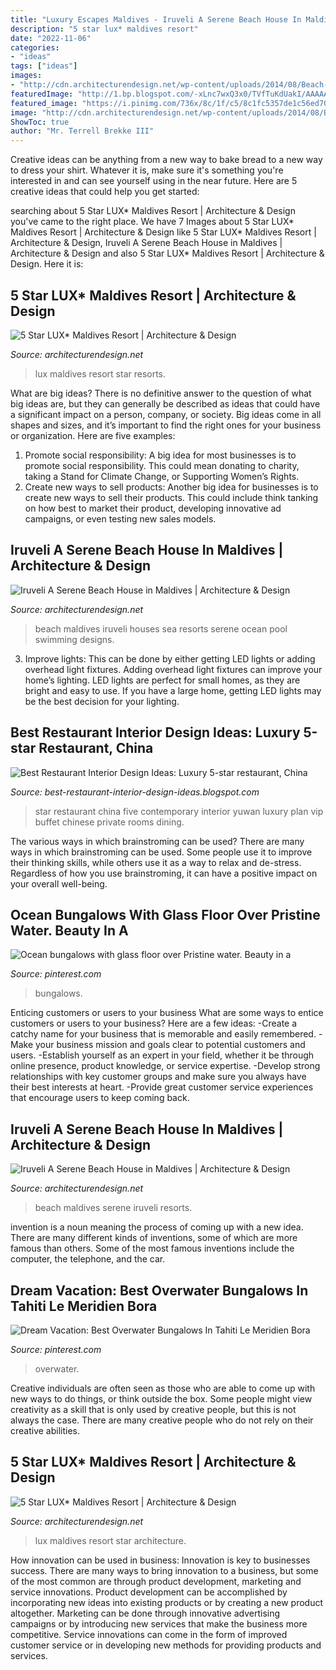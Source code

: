 ```yaml
---
title: "Luxury Escapes Maldives - Iruveli A Serene Beach House In Maldives"
description: "5 star lux* maldives resort"
date: "2022-11-06"
categories:
- "ideas"
tags: ["ideas"]
images:
- "http://cdn.architecturendesign.net/wp-content/uploads/2014/08/Beach-House-09.jpg"
featuredImage: "http://1.bp.blogspot.com/-xLnc7wxQ3x0/TVfTuKdUakI/AAAAAAAAAHI/C2tyCV5UpFc/s1600/9+china+5+star+restaraunt.jpg"
featured_image: "https://i.pinimg.com/736x/8c/1f/c5/8c1fc5357de1c56ed70719082af0c33f--floors-glasses.jpg"
image: "http://cdn.architecturendesign.net/wp-content/uploads/2014/08/Beach-House-11.jpg"
ShowToc: true
author: "Mr. Terrell Brekke III"
---
```



Creative ideas can be anything from a new way to bake bread to a new way to dress your shirt. Whatever it is, make sure it's something you're interested in and can see yourself using in the near future. Here are 5 creative ideas that could help you get started: 

	

		
searching about 5 Star LUX* Maldives Resort | Architecture &amp; Design you've came to the right place. We have 7 Images about 5 Star LUX* Maldives Resort | Architecture &amp; Design like 5 Star LUX* Maldives Resort | Architecture &amp; Design, Iruveli A Serene Beach House in Maldives | Architecture &amp; Design and also 5 Star LUX* Maldives Resort | Architecture &amp; Design. Here it is:
		
    
## 5 Star LUX* Maldives Resort | Architecture &amp; Design

<img loading=lazy src="https://cdn.architecturendesign.net/wp-content/uploads/2014/07/LUX-Maldives-21.jpg" onerror="this.onerror=null;this.src='https://tse2.mm.bing.net/th?id=OIP.dMHz_soEOvVI1fyOVf2-WgHaK8&amp;pid=15.1';" alt="5 Star LUX* Maldives Resort | Architecture &amp; Design">

_Source: architecturendesign.net_

>lux maldives resort star resorts. 

	

What are big ideas?
There is no definitive answer to the question of what big ideas are, but they can generally be described as ideas that could have a significant impact on a person, company, or society. Big ideas come in all shapes and sizes, and it’s important to find the right ones for your business or organization. Here are five examples: 
1. Promote social responsibility: A big idea for most businesses is to promote social responsibility. This could mean donating to charity, taking a Stand for Climate Change, or Supporting Women’s Rights. 
2. Create new ways to sell products: Another big idea for businesses is to create new ways to sell their products. This could include think tanking on how best to market their product, developing innovative ad campaigns, or even testing new sales models. 

    
## Iruveli A Serene Beach House In Maldives | Architecture &amp; Design

<img loading=lazy src="http://cdn.architecturendesign.net/wp-content/uploads/2014/08/Beach-House-11.jpg" onerror="this.onerror=null;this.src='https://tse2.mm.bing.net/th?id=OIP.sYFoo62infr1rAuzstmTTgHaE9&amp;pid=15.1';" alt="Iruveli A Serene Beach House in Maldives | Architecture &amp; Design">

_Source: architecturendesign.net_

>beach maldives iruveli houses sea resorts serene ocean pool swimming designs. 

	

3. Improve lights: This can be done by either getting LED lights or adding overhead light fixtures.
Adding overhead light fixtures can improve your home’s lighting. LED lights are perfect for small homes, as they are bright and easy to use. If you have a large home, getting LED lights may be the best decision for your lighting.

    
## Best Restaurant Interior Design Ideas: Luxury 5-star Restaurant, China

<img loading=lazy src="http://1.bp.blogspot.com/-xLnc7wxQ3x0/TVfTuKdUakI/AAAAAAAAAHI/C2tyCV5UpFc/s1600/9+china+5+star+restaraunt.jpg" onerror="this.onerror=null;this.src='https://tse2.mm.bing.net/th?id=OIP.xNzgDFpb0aJ4zVYGPHXhtQHaE7&amp;pid=15.1';" alt="Best Restaurant Interior Design Ideas: Luxury 5-star restaurant, China">

_Source: best-restaurant-interior-design-ideas.blogspot.com_

>star restaurant china five contemporary interior yuwan luxury plan vip buffet chinese private rooms dining. 

	

The various ways in which brainstroming can be used?
There are many ways in which brainstroming can be used. Some people use it to improve their thinking skills, while others use it as a way to relax and de-stress. Regardless of how you use brainstroming, it can have a positive impact on your overall well-being.

    
## Ocean Bungalows With Glass Floor Over Pristine Water. Beauty In A

<img loading=lazy src="https://i.pinimg.com/736x/6a/61/f9/6a61f94afa6a359021e4d6a8b5ab0697--resort-maldives-the-maldives.jpg" onerror="this.onerror=null;this.src='https://tse4.mm.bing.net/th?id=OIP.T1LE1wMu6hh6MQatDom7uQEsCN&amp;pid=15.1';" alt="Ocean bungalows with glass floor over Pristine water. Beauty in a">

_Source: pinterest.com_

>bungalows. 

	

Enticing customers or users to your business
What are some ways to entice customers or users to your business? Here are a few ideas: 
-Create a catchy name for your business that is memorable and easily remembered.
-Make your business mission and goals clear to potential customers and users. 
-Establish yourself as an expert in your field, whether it be through online presence, product knowledge, or service expertise. 
-Develop strong relationships with key customer groups and make sure you always have their best interests at heart. 
-Provide great customer service experiences that encourage users to keep coming back.

    
## Iruveli A Serene Beach House In Maldives | Architecture &amp; Design

<img loading=lazy src="http://cdn.architecturendesign.net/wp-content/uploads/2014/08/Beach-House-09.jpg" onerror="this.onerror=null;this.src='https://tse3.mm.bing.net/th?id=OIP.JPUAXTBw1G0CyQemQg0_RgHaE8&amp;pid=15.1';" alt="Iruveli A Serene Beach House in Maldives | Architecture &amp; Design">

_Source: architecturendesign.net_

>beach maldives serene iruveli resorts. 

	

invention is a noun meaning the process of coming up with a new idea. There are many different kinds of inventions, some of which are more famous than others. Some of the most famous inventions include the computer, the telephone, and the car.

    
## Dream Vacation: Best Overwater Bungalows In Tahiti Le Meridien Bora

<img loading=lazy src="https://i.pinimg.com/736x/8c/1f/c5/8c1fc5357de1c56ed70719082af0c33f--floors-glasses.jpg" onerror="this.onerror=null;this.src='https://tse2.mm.bing.net/th?id=OIP.ua20mMlFdQARVfSDj_rj9gHaE9&amp;pid=15.1';" alt="Dream Vacation: Best Overwater Bungalows In Tahiti Le Meridien Bora">

_Source: pinterest.com_

>overwater. 

	

Creative individuals are often seen as those who are able to come up with new ways to do things, or think outside the box. Some people might view creativity as a skill that is only used by creative people, but this is not always the case. There are many creative people who do not rely on their creative abilities.

    
## 5 Star LUX* Maldives Resort | Architecture &amp; Design

<img loading=lazy src="https://cdn.architecturendesign.net/wp-content/uploads/2014/07/LUX-Maldives-22.jpg" onerror="this.onerror=null;this.src='https://tse2.mm.bing.net/th?id=OIP.1OtScq6bx-QNqODxP2QoIgHaE7&amp;pid=15.1';" alt="5 Star LUX* Maldives Resort | Architecture &amp; Design">

_Source: architecturendesign.net_

>lux maldives resort star architecture. 

	

How innovation can be used in business:
Innovation is key to businesses success. There are many ways to bring innovation to a business, but some of the most common are through product development, marketing and service innovations. Product development can be accomplished by incorporating new ideas into existing products or by creating a new product altogether. Marketing can be done through innovative advertising campaigns or by introducing new services that make the business more competitive. Service innovations can come in the form of improved customer service or in developing new methods for providing products and services.

